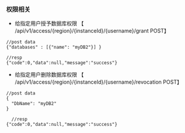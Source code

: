 ### 权限相关
  - 给指定用户授予数据库权限 【 /api/v1/access/{region}/{instanceId}/{username}/grant  POST】
  ```shell
  //post data
  {"databases" : [{"name": "myDB2"}] }
  ```
  ```shell
  //resp 
  {"code":0,"data":null,"message":"success"}
  ```
  
  - 给指定用户删除数据库权限 【 /api/v1/access/{region}/{instanceId}/{username}/revocation  POST】
  ```shell
  //post data
  {
    "DbName": "myDB2"
 }
  ```
  ```shell
    //resp 
  {"code":0,"data":null,"message":"success"}
  ```
  
